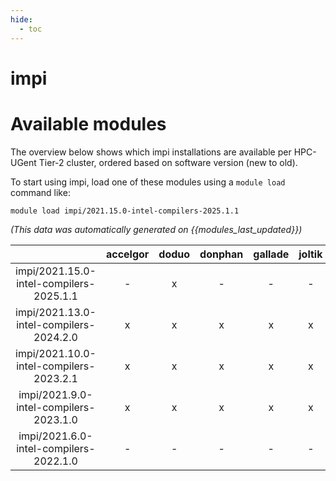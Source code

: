 ```yaml
---
hide:
  - toc
---
```


impi
====

# Available modules


The overview below shows which impi installations are available per HPC-UGent Tier-2 cluster, ordered based on software version (new to old).

To start using impi, load one of these modules using a `module load` command like:

```shell
module load impi/2021.15.0-intel-compilers-2025.1.1
```

*(This data was automatically generated on {{modules_last_updated}})*

| |accelgor|doduo|donphan|gallade|joltik|litleo|shinx|
| :---: | :---: | :---: | :---: | :---: | :---: | :---: | :---: |
|impi/2021.15.0-intel-compilers-2025.1.1|-|x|-|-|-|-|-|
|impi/2021.13.0-intel-compilers-2024.2.0|x|x|x|x|x|x|x|
|impi/2021.10.0-intel-compilers-2023.2.1|x|x|x|x|x|x|x|
|impi/2021.9.0-intel-compilers-2023.1.0|x|x|x|x|x|x|x|
|impi/2021.6.0-intel-compilers-2022.1.0|-|-|-|-|-|x|x|
